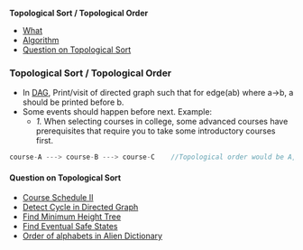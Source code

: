 **Topological Sort / Topological Order**
- [What](#w)
- [Algorithm](DS_Questions/Algorithms/Graphs/Ordering/Toplogical_Sort/Kahn_Algo.md)
- [Question on Topological Sort](#q)

### Topological Sort / Topological Order
- In [DAG](DS_Questions/Data_Structures/Graphs/README.md#dag), Print/visit of directed graph such that for edge(ab) where a->b, a should be printed before b.
- Some events should happen before next. Example:
  - _1._ When selecting courses in college, some advanced courses have prerequisites that require you to take some introductory courses first.
```c
course-A ---> course-B ---> course-C	//Topological order would be A,B,C. ie to reach C, course-A should be completed
```

<a name=q></a>
#### Question on Topological Sort
- [Course Schedule II](/DS_Questions/Questions/Graphs/Find/Directed_Graph/Cyclic/CoursesSchedule-2_Topological_Sort.md)
- [Detect Cycle in Directed Graph](/DS_Questions/Questions/Graphs/Find/Directed_Graph/Cyclic/Detect_cycle_in_directed_graph.md)
- [Find Minimum Height Tree](/DS_Questions/Questions/Graphs/Find/Undirected_Graph/Minimum_Height_Tree/)
- [Find Eventual Safe States](/DS_Questions/Questions/Graphs/Find/Directed_Graph/Cyclic/Find_Eventual_Safe_States.md)
- [Order of alphabets in Alien Dictionary](/DS_Questions/Questions/Graphs/Find/Directed_Graph/Order_of_alphabets_in_Alien_Dictionary.md)
